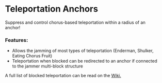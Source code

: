 # Teleportation Anchors <!--$headerTitle--><!--$pmc:delete-->

Suppress and control chorus-based teleportation within a radius of an anchor!<!--$pmc:headerSize-->

### Features:
- Allows the jamming of most types of teleportation (Enderman, Shulker, Eating Chorus Fruit)
- Teleportation when blocked can be redirected to an anchor if connected to the jammer multi-block structure

A full list of blocked teleportation can be read on the [Wiki.](https://gm4.co/modules/teleportation-anchors)
